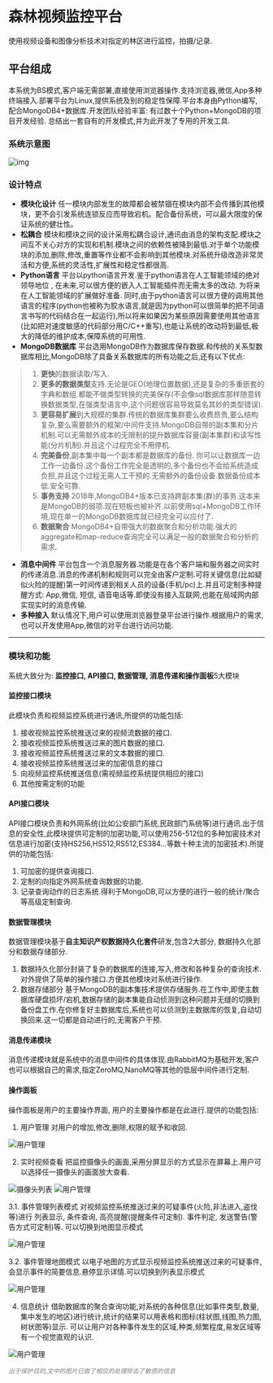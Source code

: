 # 森林视频监控平台

使用视频设备和图像分析技术对指定的林区进行监控，拍摄/记录.



## 平台组成

本系统为BS模式,客户端无需部署,直接使用浏览器操作.支持浏览器,微信,App多种终端接入.部署平台为Linux,提供系统及别的稳定性保障.平台本身由Python编写,配合MongoDB4+数据库.开发团队经验丰富: 有过数十个Python+MongoDB的项目开发经验. 总结出一套自有的开发模式,并为此开发了专用的开发工具.

### 系统示意图

![img](image/im1.png)


### 设计特点

* **模块化设计** 任一模块内部发生的故障都会被禁锢在模块内部不会传播到其他模块，更不会引发系统连锁反应而导致宕机。配合备份系统，可以最大限度的保证系统的健壮性。
* **松耦合** 模块和模块之间的设计采用松耦合设计,通讯由消息的架构支配.模块之间互不关心对方的实现和机制.模块之间的依赖性被降到最低.对于单个功能模块的添加,删除,修改,重置等作业都不会影响到其他模块.对系统升级改造非常灵活和方便,系统的灵活性,扩展性和稳定性都很高.
* **Python语言** 平台以python语言开发.鉴于python语言在人工智能领域的绝对领导地位 , 在未来,可以很方便的嵌入人工智能插件而无需太多的改动. 为将来在人工智能领域的扩展做好准备. 同时,由于python语言可以很方便的调用其他语言的程序(python也被称为胶水语言,就是因为python可以很简单的把不同语言书写的代码结合在一起运行),所以将来如果因为某些原因需要使用其他语言(比如把对速度敏感的代码部分用C/C++重写),也能让系统的改动将到最低,极大的降低的维护成本,保障系统的可用性.
* **MongoDB数据库** 平台选用MongoDB作为数据库保存数据.和传统的关系型数据库相比,MongoDB除了具备关系数据库的所有功能之后,还有以下优点:
  
>1. **更快**的数据读取/写入.
>2. **更多的数据类型**支持.无论是GEO(地理位置数据),还是复杂的多重嵌套的字典和数组.都能不做类型转换的完美保存(不会像sql数据库那样随意转换数据类型,在强类型语言中,这个问题很容易导致莫名其妙的类型错误).
>3. **更容易扩展**到大规模的集群.传统的数据库集群要么收费昂贵,要么结构复杂,要么需要额外的框架/中间件支持.MongoDB自带的副本集和分片机制.可以无需额外成本的无限制的提升数据库容量(副本集群)和读写性能(分片机制).并且这个过程完全不用停机.
>4. **完美备份**,副本集中每一个副本都是数据库的备份. 你可以让数据库一边工作一边备份.这个备份工作完全是透明的,多个备份也不会给系统造成负担,并且这个过程无需人工干预的.无需额外的备份设备.数据备份成本低.安全可靠.
>5. **事务支持** 2018年,MongoDB4+版本已支持跨副本集(群)的事务.这本来是MongoDB的弱项.现在短板也被补齐.以前使用sql+MongoDB工作环境,现在单一的MongoDB数据库就已经完全可以应付了.
>5. **数据聚合** MongoDB4+自带强大的数据聚合和分析功能.强大的aggregate和map-reduce查询完全可以满足一般的数据聚合和分析的需求.

* **消息中间件** 平台包含一个消息服务器.功能是在各个客户端和服务器之间实时的传递消息.消息的传递机制和规则可以完全由客户定制.可将关键信息(比如疑似火险的提醒)第一时间传递到相关人员的设备(手机/pc)上.并且可定制多种提醒方式: App,微信, 短信, 语音电话等.即使没有接入互联网,也能在局域网内部实现实时的消息传输.
* **多种接入** 默认情况下,用户可以使用浏览器登录平台进行操作.根据用户的需求,也可以开发使用App,微信的对平台进行访问功能.

* **

### 模块和功能

系统大致分为: **监控接口, API接口, 数据管理, 消息传递和操作面板**5大模块

#### 监控接口模块

此模块负责和视频监控系统进行通讯,所提供的功能包括:

1. 接收视频监控系统推送过来的视频流数据的接口.
2. 接收视频监控系统推送过来的图片数据的接口.
3. 接收视频监控系统推送过来的文本数据的接口.
4. 接收视频监控系统推送过来的加密信息的接口
5. 向视频监控系统推送信息(需视频监控系统提供相应的接口)
6. 其他按需定制的功能

#### API接口模块

API接口模块负责和外网系统(比如公安部门系统,民政部门系统等)进行通讯.出于信息的安全性,此模块提供可定制的加密功能,可以使用256-512位的多种加密技术对信息进行加密(支持HS256,HS512,RS512,ES384...等数十种主流的加密技术).所提供的功能包括:

1. 可加密的提供查询接口.
2. 定制的向指定外网系统查询数据的功能.
3. 记录查询动作的日志系统.得利于MongoDB,可以方便的进行一般的统计/聚合等高级定制查询.

#### 数据管理模块

数据管理模块基于**自主知识产权数据持久化套件**研发,包含2大部分, 数据持久化部分和数据存储部分.

1. 数据持久化部分封装了复杂的数据库的连接,写入,修改和各种复杂的查询技术.对外提供了简单的操作接口.方便其他模块对系统进行操作.
2. 数据存储部分 基于MongoDB的副本集技术提供存储服务.在工作中,即使主数据库硬盘损坏/宕机,数据存储的副本集能自动侦测到这种问题并无缝的切换到备份盘工作.在你修复好主数据库后,系统也可以侦测到主数据库的恢复,自动切换回来.这一切都是自动进行的,无需客户干预.
   
#### 消息传递模块

消息传递模块就是系统中的消息中间件的具体体现.由RabbitMQ为基础开发,客户也可以根据自己的需求,指定ZeroMQ,NanoMQ等其他的低层中间件进行定制.

#### 操作面板

操作面板是用户的主要操作界面, 用户的主要操作都是在此进行.提供的功能包括:

1. 用户管理  对用户的增加,修改,删除,权限的赋予和收回.

![用户管理](image/用户中心.png)

2. 实时视频查看  把监控摄像头的画面,采用分屏显示的方式显示在屏幕上.用户可以选择任一摄像头的画面放大查看.

![摄像头列表](image/首页.png)
![用户管理](image/设备发布.png)

3.1. 事件管理列表模式  对视频监控系统推送过来的可疑事件(火险,非法进入,盗伐等)进行 列表显示, 条件查询, 高亮提醒(提醒条件可定制). 事件判定, 发送警告(警告方式可定制)等. 可以切换到地图显示模式

![用户管理](image/危险信息.png)

3.2. 事件管理地图模式  以电子地图的方式显示视频监控系统推送过来的可疑事件,会显示事件的简要信息.悬停显示详情.可以切换到列表显示模式

![用户管理](image/危险信息2.png)

4. 信息统计  借助数据库的聚合查询功能,对系统的各种信息(比如事件类型,数量,集中发生的地区)进行统计,统计的结果可以用表格和图标(柱状图,线图,热力图,树状图等)显示. 可以让用户对各种事件发生的区域,种类,频繁程度,易发区域等有一个视觉直观的认识.

![用户管理](image/信息统计.png)

<span style="font-size:0.86em;color:grey">*出于保护目的,文中的图片已做了相应的处理除去了敏感的信息*</span>